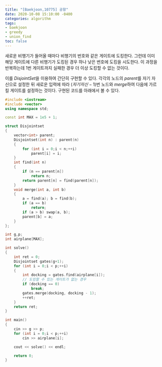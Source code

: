 ```yaml
---
title: "[Baekjoon,10775] 공항"
date: 2020-10-08 15:10:00 -0400
categories: algorithm 
tags:
- baekjoon 
- greedy 
- union_find
toc: false
---
```


새로운 비행기가 들어올 때마다 비행기의 번호와 같은 게이트에 도킹한다. 
그런데 이미 해당 게이트에 다른 비행기가 도킹된 경우 하나 낮은 번호에 도킹을 시도한다. 
이 과정을 반복하는데 1번 게이트까지 실패한 경우 더 이상 도킹할 수 없는 것이다.  

이를 $DisjointSet$을 이용하여 간단히 구현할 수 있다. 
각각의 노드의 $parent$를 자기 자신으로 설정한 뒤 새로운 입력에 따라 $(자기 자신-1)$번 노드와 $merge$하여 다음에 가르킬 게이트를 설정하는 것이다. 
구현된 코드를 아래에서 볼 수 있다. 
```cpp
#include <iostream>
#include <vector>
using namespace std;

const int MAX = 1e5 + 1;

struct Disjointset
{
	vector<int> parent;
	Disjointset(int n) : parent(n)
	{
		for (int i = 0;i < n;++i)
			parent[i] = i;
	}
	int find(int n)
	{
		if (n == parent[n])
			return n;
		return parent[n] = find(parent[n]);
	} 
	void merge(int a, int b)
	{
		a = find(a); b = find(b);
		if (a == b)
			return;
		if (a > b) swap(a, b);
		parent[b] = a;
	}
};

int g,p;
int airplane[MAX];

int solve()
{
	int ret = 0;
	Disjointset gates(g+1);
	for (int i = 0;i < p;++i)
	{
		int docking = gates.find(airplane[i]);
		// 도킹할 수 있는 게이트가 없는 경우
		if (docking == 0)
			break;
		gates.merge(docking, docking - 1);
		++ret;
	}
	return ret;
}

int main()
{
	cin >> g >> p;
	for (int i = 0;i < p;++i)
		cin >> airplane[i];

	cout << solve() << endl;

	return 0;
}
```

